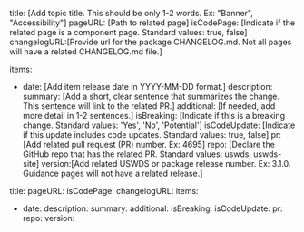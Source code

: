 <!--
  This is a guide for creating data for a "Latest Updates" section. Some things to remember:
  - Tab spacing matters in .yml files. Incorrect spacing can cause errors.
  - All comments here are instructional only and should be deleted if copied into the changelog .yml file.
  First, declare general page settings -->
title: [Add topic title. This should be only 1-2 words. Ex: "Banner", "Accessibility"]
pageURL: [Path to related page]
isCodePage: [Indicate if the related page is a component page. Standard values: true, false]
changelogURL:[Provide url for the package CHANGELOG.md. Not all pages will have a related CHANGELOG.md file.]
<!-- Next, add a list of changelog items in reverse chronological order. -->
items:
  - date: [Add item release date in YYYY-MM-DD format.]
    description:
      <!--
        Add a concise description of the change. This can often be pulled from the related release notes or PR summary.
        Summaries should be written in the past tense and use a consistent set of verbs to begin each statement:
        Examples: "Fixed", "Added", "Improved", "Optimized", "Updated", "Introduced"
      -->
      summary: [Add a short, clear sentence that summarizes the change. This sentence will link to the related PR.]
      additional: [If needed, add more detail in 1-2 sentences.]
    isBreaking: [Indicate if this is a breaking change. Standard values: 'Yes', 'No', 'Potential']
    isCodeUpdate: [Indicate if this update includes code updates. Standard values: true, false]
    pr: [Add related pull request (PR) number. Ex: 4695]
    repo: [Declare the GitHub repo that has the related PR. Standard values: uswds, uswds-site]
    version:[Add related USWDS or package release number. Ex: 3.1.0. Guidance pages will not have a related release.]

<!-- Empty data template -->
title:
pageURL:
isCodePage:
changelogURL:
items:
  - date:
    description:
      summary:
      additional:
    isBreaking:
    isCodeUpdate:
    pr:
    repo:
    version: